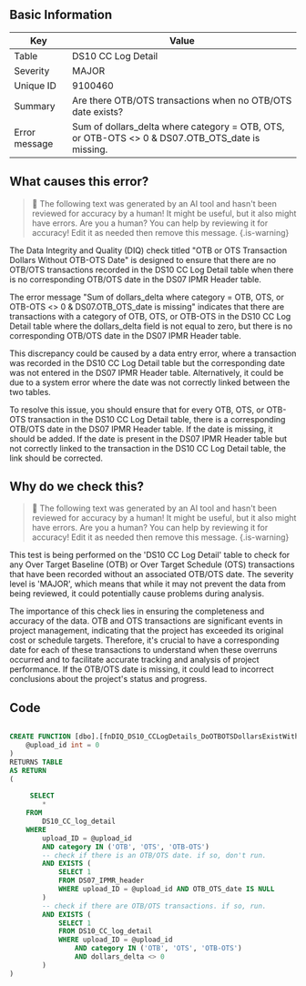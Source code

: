 ## Basic Information
| Key         | Value          |
|-------------|----------------|
| Table       | DS10 CC Log Detail |
| Severity    | MAJOR |
| Unique ID   | 9100460   |
| Summary     | Are there OTB/OTS transactions when no OTB/OTS date exists? |
| Error message | Sum of dollars_delta where category = OTB, OTS, or OTB-OTS <> 0 & DS07.OTB_OTS_date is missing. |

## What causes this error?

> :robot: The following text was generated by an AI tool and hasn't been reviewed for accuracy by a human! It might be useful, but it also might have errors. Are you a human? You can help by reviewing it for accuracy! Edit it as needed then remove this message.
{.is-warning}

The Data Integrity and Quality (DIQ) check titled "OTB or OTS Transaction Dollars Without OTB-OTS Date" is designed to ensure that there are no OTB/OTS transactions recorded in the DS10 CC Log Detail table when there is no corresponding OTB/OTS date in the DS07 IPMR Header table. 

The error message "Sum of dollars_delta where category = OTB, OTS, or OTB-OTS <> 0 & DS07.OTB_OTS_date is missing" indicates that there are transactions with a category of OTB, OTS, or OTB-OTS in the DS10 CC Log Detail table where the dollars_delta field is not equal to zero, but there is no corresponding OTB/OTS date in the DS07 IPMR Header table.

This discrepancy could be caused by a data entry error, where a transaction was recorded in the DS10 CC Log Detail table but the corresponding date was not entered in the DS07 IPMR Header table. Alternatively, it could be due to a system error where the date was not correctly linked between the two tables.

To resolve this issue, you should ensure that for every OTB, OTS, or OTB-OTS transaction in the DS10 CC Log Detail table, there is a corresponding OTB/OTS date in the DS07 IPMR Header table. If the date is missing, it should be added. If the date is present in the DS07 IPMR Header table but not correctly linked to the transaction in the DS10 CC Log Detail table, the link should be corrected.
## Why do we check this?

> :robot: The following text was generated by an AI tool and hasn't been reviewed for accuracy by a human! It might be useful, but it also might have errors. Are you a human? You can help by reviewing it for accuracy! Edit it as needed then remove this message.
{.is-warning}

This test is being performed on the 'DS10 CC Log Detail' table to check for any Over Target Baseline (OTB) or Over Target Schedule (OTS) transactions that have been recorded without an associated OTB/OTS date. The severity level is 'MAJOR', which means that while it may not prevent the data from being reviewed, it could potentially cause problems during analysis.

The importance of this check lies in ensuring the completeness and accuracy of the data. OTB and OTS transactions are significant events in project management, indicating that the project has exceeded its original cost or schedule targets. Therefore, it's crucial to have a corresponding date for each of these transactions to understand when these overruns occurred and to facilitate accurate tracking and analysis of project performance. If the OTB/OTS date is missing, it could lead to incorrect conclusions about the project's status and progress.
## Code

```sql

CREATE FUNCTION [dbo].[fnDIQ_DS10_CCLogDetails_DoOTBOTSDollarsExistWithoutDS07OTBOTSDate] (
	@upload_id int = 0
)
RETURNS TABLE
AS RETURN
(
	
	 SELECT 
        *
    FROM 
        DS10_CC_log_detail
    WHERE 
        upload_ID = @upload_id
        AND category IN ('OTB', 'OTS', 'OTB-OTS')
		-- check if there is an OTB/OTS date. if so, don't run.
        AND EXISTS (
            SELECT 1 
            FROM DS07_IPMR_header
            WHERE upload_ID = @upload_id AND OTB_OTS_date IS NULL
        )
		-- check if there are OTB/OTS transactions. if so, run.
		AND EXISTS (
			SELECT 1
			FROM DS10_CC_log_detail
			WHERE upload_ID = @upload_id
				AND category IN ('OTB', 'OTS', 'OTB-OTS')
				AND dollars_delta <> 0
		)
)
```
